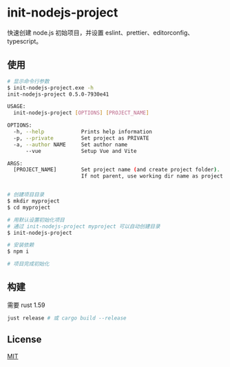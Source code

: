 # init-nodejs-project

快速创建 node.js 初始项目，并设置 eslint、prettier、editorconfig、typescript。

## 使用

```sh
# 显示命令行参数
$ init-nodejs-project.exe -h
init-nodejs-project 0.5.0-7930e41

USAGE:
  init-nodejs-project [OPTIONS] [PROJECT_NAME]

OPTIONS:
  -h, --help            Prints help information
  -p, --private         Set project as PRIVATE
  -a, --author NAME     Set author name
      --vue             Setup Vue and Vite

ARGS:
  [PROJECT_NAME]        Set project name (and create project folder). 
                        If not parent, use working dir name as project name.


# 创建项目目录
$ mkdir myproject
$ cd myproject

# 用默认设置初始化项目
# 通过 init-nodejs-project myproject 可以自动创建目录
$ init-nodejs-project 

# 安装依赖
$ npm i

# 项目完成初始化
```

## 构建

需要 rust 1.59

```sh
just release # 或 cargo build --release
```

## License

[MIT](LICENSE)
